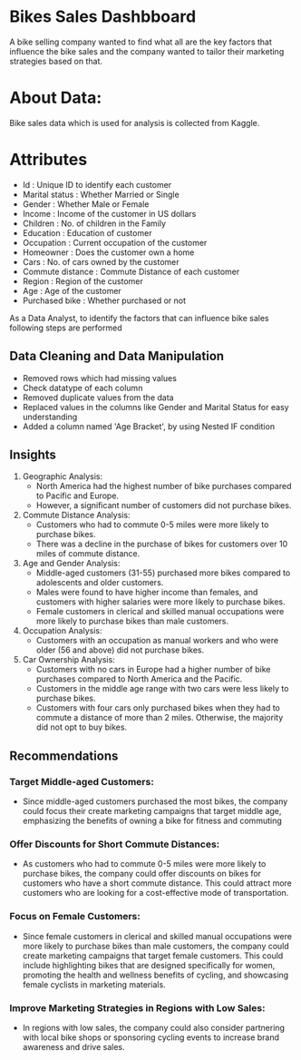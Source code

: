# Bikes Sales Dashbboard

A bike selling company wanted to find what all are the key factors that influence the bike sales and the company wanted to tailor 
their marketing strategies based on that.

# About Data:
Bike sales data which is used for analysis is collected from Kaggle.

# Attributes
* Id : Unique ID to identify each customer
* Marital status : Whether Married or Single
* Gender : Whether Male or Female
* Income : Income of the customer in US dollars
* Children : No. of children in the Family
* Education : Education of customer
* Occupation : Current occupation of the customer
* Homeowner : Does the customer own a home
* Cars : No. of cars owned by the customer
* Commute distance : Commute Distance of each customer
* Region : Region of the customer
* Age : Age of the customer
* Purchased bike : Whether purchased or not


As a Data Analyst, to identify the factors that can influence bike sales following steps are performed

## Data Cleaning and Data Manipulation
* Removed rows which had missing values 
* Check datatype of each column
* Removed duplicate values from the data
* Replaced values in the columns like Gender and Marital Status for easy understanding
* Added a column named 'Age Bracket', by using Nested IF condition

## Insights
1. Geographic Analysis:
    * North America had the highest number of bike purchases compared to Pacific and Europe.
    * However, a significant number of customers did not purchase bikes.
2. Commute Distance Analysis:
    * Customers who had to commute 0-5 miles were more likely to purchase bikes.
    * There was a decline in the purchase of bikes for customers over 10 miles of commute distance.
3. Age and Gender Analysis:
    * Middle-aged customers (31-55) purchased more bikes compared to adolescents and older customers.
    * Males were found to have higher income than females, and customers with higher salaries were more likely to purchase bikes.
    * Female customers in clerical and skilled manual occupations were more likely to purchase bikes than male customers.
4. Occupation Analysis:
    * Customers with an occupation as manual workers and who were older (56 and above) did not purchase bikes.
5. Car Ownership Analysis:
    * Customers with no cars in Europe had a higher number of bike purchases compared to North America and the Pacific.
    * Customers in the middle age range with two cars were less likely to purchase bikes.
    * Customers with four cars only purchased bikes when they had to commute a distance of more than 2 miles. Otherwise, the majority did not 
      opt to buy bikes.
      
## Recommendations

### Target Middle-aged Customers:
* Since middle-aged customers purchased the most bikes, the company could focus their create marketing campaigns that target middle age, emphasizing the benefits of owning a bike for fitness and commuting
### Offer Discounts for Short Commute Distances:
* As customers who had to commute 0-5 miles were more likely to purchase bikes, the company could offer discounts on bikes for customers who have a short commute distance. This could  attract more customers who are looking for a cost-effective mode of transportation.
### Focus on Female Customers:
* Since female customers in clerical and skilled manual occupations were more likely to purchase bikes than male customers, the company could create marketing campaigns that target female customers. This could include highlighting bikes that are designed specifically for women, promoting the health and wellness benefits of cycling, and showcasing female cyclists in marketing materials.
### Improve Marketing Strategies in Regions with Low Sales:
* In regions with low sales, the company could also consider partnering with local bike shops or sponsoring cycling events to increase brand awareness and drive sales.



